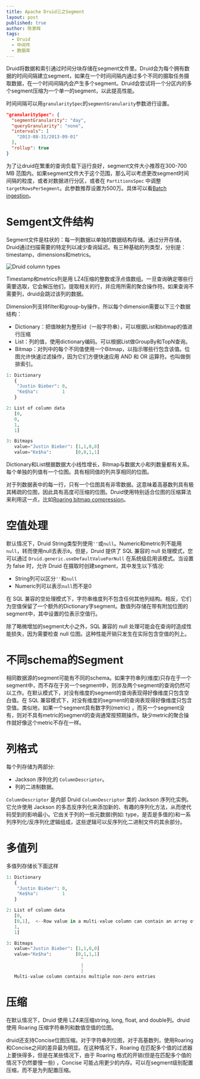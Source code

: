 ```yaml
---
title: Apache Druid三之Segment
layout: post
published: true
author: 陈家辉
tags:
  - Druid
  - 中间件
  - 数据库
---
```


Druid将数据和索引通过时间分块存储在segment文件里。Druid会为每个拥有数据的时间间隔建立segment，如果在一个时间间隔内通过多个不同的摄取任务摄取数据，在一个时间间隔内会产生多个segment。Druid会尝试将一个分区内的多个segment压缩为一个单一的segment，以此提高性能。

时间间隔可以用`granularitySpec`的`segmentGranularity`参数进行设置。

```json
"granularitySpec": {
  "segmentGranularity": "day",
  "queryGranularity": "none",
  "intervals": [
    "2013-08-31/2013-09-01"
  ],
  "rollup": true
}
```

为了让druid在繁重的查询负载下运行良好，segment文件大小推荐在300-700 MB 范围内。如果segment文件大于这个范围，那么可以考虑更改segment时间间隔的粒度，或者对数据进行分区，或者在 `PartitionsSpec` 中调整 `targetRowsPerSegment`。此参数推荐设置为500万。具体可以看[Batch ingestion](https://druid.apache.org/docs/latest/ingestion/hadoop.html#partitionsspec)。

# Semgent文件结构

Segment文件是柱状的：每一列数据以单独的数据结构存储。通过分开存储，Druid通过扫描需要的特定列以减少查询延迟。有三种基础的列类型，分别是：timestamp，dimensions和metrics。

![Druid column types](https://druid.apache.org/docs/latest/assets/druid-column-types.png)

Timestamp和metrics列是用 LZ4压缩的整数或浮点值数组。一旦查询确定哪些行需要选取，它会解压他们，提取相关的行，并应用所需的聚合操作符。如果查询不需要列，druid会跳过该列的数据。

Dimension列支持filter和group-by操作，所以每个dimension需要以下三个数据结构：

* Dictionary：把值映射为整形id（一般字符串），可以根据List和bitmap的值进行压缩
* List：列的值，使用dictionary编码。可以根据List做GroupBy和TopN查询。
* Bitmap：对列中的每个不同值使用一个Bitmap，以指示哪些行包含该值。位图允许快速过滤操作，因为它们方便快速应用 AND 和 OR 运算符。也叫做倒排索引。

```python
1: Dictionary
   {
    "Justin Bieber": 0,
    "Ke$ha":         1
   }

2: List of column data
   [0,
   0,
   1,
   1]

3: Bitmaps
   value="Justin Bieber": [1,1,0,0]
   value="Ke$ha":         [0,0,1,1]
```

Dictionary和List根据数据大小线性增长，Bitmap与数据大小和列数量都有关系。每个单独的列值有一个位图。具有相同值的列共享相同的位图。

对于列数据表中的每一行，只有一个位图具有非零数据。这意味着高基数列具有极其稀疏的位图，因此具有高度可压缩的位图。Druid使用特别适合位图的压缩算法来利用这一点，比如[Roaring bitmap compression](https://github.com/RoaringBitmap/RoaringBitmap)。

# 空值处理

默认情况下，Druid String类型列使用`''`或`null`。Numeric和metric列不能用`null`，转而使用null去表示`0`。但是，Druid 提供了 SQL 兼容的 null 处理模式，您可以通过 `Druid.generic.useDefaultValueForNull` 在系统级启用该模式。当设置为 false 时，允许 Druid 在摄取时创建segment，其中发生以下情况:

* String列可以区分`''`和`null`
* Numeric列可以表示`null`而不是0

在 SQL 兼容的空处理模式下，字符串维度列不包含任何其他列结构。相反，它们为空值保留了一个额外的Dictionary字segment。数值列存储在带有附加位图的segment中，其中设置的位表示空值行。

除了略微增加的segment大小之外，SQL 兼容的 null 处理可能会在查询时造成性能损失，因为需要检查 null 位图。这种性能开销只发生在实际包含空值的列上。

# 不同schema的Segment

相同数据源的segment可能有不同的schema。如果字符串列(维度)只存在于一个segment中，而不存在于另一个segment中，则涉及两个segment的查询仍然可以工作。在默认模式下，对没有维度的segment的查询表现得好像维度只包含空白值。在 SQL 兼容模式下，对没有维度的segment的查询表现得好像维度只包含空值。类似地，如果一个segment具有数字列(metric) ，而另一个segment没有，则对不具有metric的segment的查询通常按预期操作。缺少metric的聚合操作就好像这个metric不存在一样。

# 列格式

每个列存储为两部分:

* Jackson 序列化的 `ColumnDescriptor`。
* 列的二进制数据。

`ColumnDescriptor` 是内部 Druid `ColumnDescriptor` 类的 Jackson 序列化实例。它允许使用 Jackson 的多态反序列化来添加新的、有趣的序列化方法，从而使代码受到的影响最小。它由关于列的一些元数据(例如: type，是否是多值的)和一系列序列化/反序列化逻辑组成，这些逻辑可以反序列化二进制文件的其余部分。

# 多值列

多值列存储长下面这样

```python
1: Dictionary
   {
    "Justin Bieber": 0,
    "Ke$ha":         1
   }

2: List of column data
   [0,
   [0,1],  <--Row value in a multi-value column can contain an array of values
   1,
   1]

3: Bitmaps
   value="Justin Bieber": [1,1,0,0]
   value="Ke$ha":         [0,1,1,1]
                            ^
                            |
                            |
   Multi-value column contains multiple non-zero entries
```

# 压缩

在默认情况下，Druid 使用 LZ4来压缩string, long, float, and double列。druid使用 Roaring 压缩字符串列和数值空值的位图。

druid还支持Concise位图压缩。对于字符串列位图，对于高基数列，使用Roaring和Concise之间的差异最为明显。在这种情况下，Roaring 在匹配多个值的过滤器上要快得多，但是在某些情况下，由于 Roaring 格式的开销(但是在匹配多个值的情况下仍然要慢一些) ，Concise 可能占用更少的内存。可以在segment级别配置压缩，而不是为列配置压缩。
